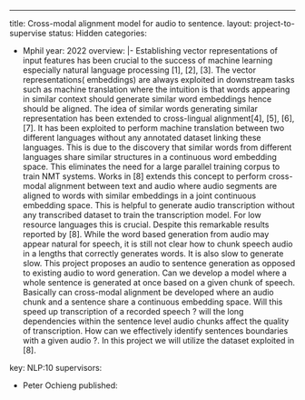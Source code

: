 ---
title: Cross-modal alignment  model for  audio to sentence. 
layout: project-to-supervise
status: Hidden
categories:
- Mphil
year: 2022
overview: |-
    Establishing vector representations of input features  has been crucial to the success of machine learning especially natural language processing [1], [2], [3]. The vector representations( embeddings) are always exploited in downstream tasks such as machine translation where the intuition is that words appearing in similar context  should generate similar word embeddings hence should be aligned. The idea of similar words generating similar representation has been extended to cross-lingual alignment[4], [5], [6], [7]. It has been exploited to perform machine translation between two different languages without any annotated dataset linking these languages. This is due to the discovery that similar words from different languages  share similar structures in a continuous  word embedding space. This eliminates the need for a large parallel training corpus to train NMT systems. Works in [8] extends this  concept to perform cross-modal alignment between  text and  audio   where audio segments are aligned to words with similar embeddings in a joint continuous embedding space. This is helpful to generate audio transcription without any transcribed dataset to train the transcription model. For low resource languages this is crucial.  Despite this remarkable results reported by [8]. While the word based  generation from audio may appear natural for speech, it is still not clear how to chunk speech audio in a lengths that correctly generates words. It  is also slow to generate slow. This project proposes an audio to sentence generation as opposed to existing  audio to word generation. Can we develop a  model where a  whole sentence is generated at once based on a given chunk of  speech. Basically can cross-modal alignment be developed where an audio chunk and a  sentence share a continuous embedding space.  Will this speed up transcription of a recorded speech ?  will the long dependencies within the sentence level audio chunks affect the quality of transcription. How can we effectively identify sentences boundaries  with a given audio ?. In this project we will utilize the dataset exploited in [8].
  
    
key: NLP:10
supervisors:
- Peter Ochieng
published:

